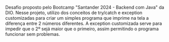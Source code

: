Desafio proposto pelo Bootcamp "Santander 2024 - Backend com Java" da DIO. Nesse projeto, utilizo dos conceitos de try/catch e exception customizadas para criar um simples programa que imprime na tela a diferença entre 2 números diferentes. A exception customizada serve para impedir que o 2º sejá maior que o primeiro, assim permitindo o programa funcionar sem problemas.
